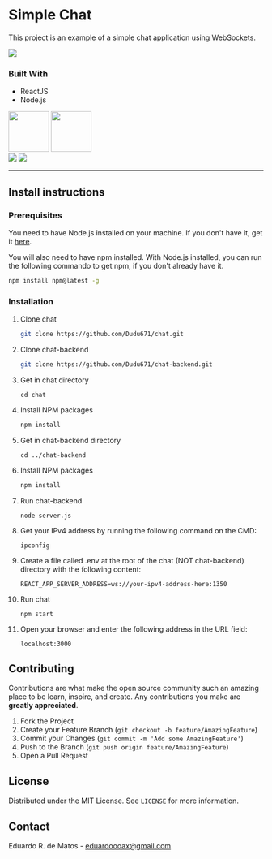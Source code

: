 # Simple Chat

This project is an example of a simple chat application using WebSockets.

<img src="https://live.staticflickr.com/65535/51097792273_9f24767bd0_b.jpg"/>

### Built With

- ReactJS
- Node.js

<img src="https://upload.wikimedia.org/wikipedia/commons/thumb/a/a7/React-icon.svg/1280px-React-icon.svg.png" height="80"/>
<img src="https://www.luiztools.com.br/wp-content/uploads/2017/03/nodejs-logo.png" height="80"/>

<br/>

<img src="https://img.shields.io/badge/License-MIT-blue"/>
<img src="https://img.shields.io/badge/Pull%20Requests-Welcome-brightgreen"/>

<hr/>

<!-- GETTING STARTED -->

## Install instructions

### Prerequisites

You need to have Node.js installed on your machine. If you don't have it, get it [here]('https://nodejs.org/en/').

You will also need to have npm installed. With Node.js installed, you can run the following commando to get npm, if you don't already have it.

```sh
npm install npm@latest -g
```

### Installation

1. Clone chat
   ```sh
   git clone https://github.com/Dudu671/chat.git
   ```
2. Clone chat-backend
   ```sh
   git clone https://github.com/Dudu671/chat-backend.git
   ```
3. Get in chat directory
   ```
   cd chat
   ```
4. Install NPM packages
   ```sh
   npm install
   ```
5. Get in chat-backend directory
   ```
   cd ../chat-backend
   ```
6. Install NPM packages
   ```sh
   npm install
   ```
7. Run chat-backend
   ```
   node server.js
   ```
8. Get your IPv4 address by running the following command on the CMD:
   ```
   ipconfig
   ```
9. Create a file called .env at the root of the chat (NOT chat-backend) directory with the following content:
   ```
   REACT_APP_SERVER_ADDRESS=ws://your-ipv4-address-here:1350
   ```
10. Run chat
    ```
    npm start
    ```
11. Open your browser and enter the following address in the URL field:

    ```
    localhost:3000
    ```

    <!-- USAGE EXAMPLES -->

## Contributing

Contributions are what make the open source community such an amazing place to be learn, inspire, and create. Any contributions you make are **greatly appreciated**.

1. Fork the Project
2. Create your Feature Branch (`git checkout -b feature/AmazingFeature`)
3. Commit your Changes (`git commit -m 'Add some AmazingFeature'`)
4. Push to the Branch (`git push origin feature/AmazingFeature`)
5. Open a Pull Request

<!-- LICENSE -->

## License

Distributed under the MIT License. See `LICENSE` for more information.

<!-- CONTACT -->

## Contact

Eduardo R. de Matos - eduardoooax@gmail.com
